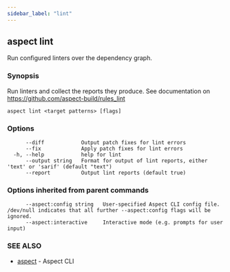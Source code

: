 ```yaml
---
sidebar_label: "lint"
---
```

## aspect lint

Run configured linters over the dependency graph.

### Synopsis

Run linters and collect the reports they produce. See documentation on https://github.com/aspect-build/rules_lint

```
aspect lint <target patterns> [flags]
```

### Options

```
      --diff            Output patch fixes for lint errors
      --fix             Apply patch fixes for lint errors
  -h, --help            help for lint
      --output string   Format for output of lint reports, either 'text' or 'sarif' (default "text")
      --report          Output lint reports (default true)
```

### Options inherited from parent commands

```
      --aspect:config string   User-specified Aspect CLI config file. /dev/null indicates that all further --aspect:config flags will be ignored.
      --aspect:interactive     Interactive mode (e.g. prompts for user input)
```

### SEE ALSO

* [aspect](aspect.md)	 - Aspect CLI


